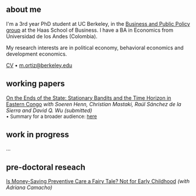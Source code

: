 ## about me

I'm a 3rd year PhD student at UC Berkeley, in the [Business and Public Policy group](https://haas.berkeley.edu/bpp) at the Haas School of Business. I have a BA in Economics from Universidad de los Andes (Colombia).

My research interests are in political economy, behavioral economics and development economics.

[CV](pdf/CV_MO.pdf) • m.ortiz@berkeley.edu


## working papers

[On the Ends of the State: Stationary Bandits and the Time Horizon in Eastern Congo](pdf/TimeHorizon.pdf)
_with Soeren Henn, Christian Mastaki, Raúl Sánchez de la Sierra and David Q. Wu (submitted)_ <br/>
<font size="2">• Summary for a broader audience: [here](https://bfi.uchicago.edu/insight/finding/on-the-ends-of-the-state-stationary-bandits-and-the-time-horizon-in-eastern-congo/)</font>

## work in progress

...

## pre-doctoral reseach

[Is Money-Saving Preventive Care a Fairy Tale? Not for Early Childhood](https://miguelortizp.github.io/)
_(with Adriana Camacho)_


